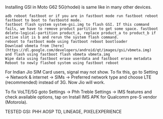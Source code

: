 Installing GSI in Moto G62 5G(rhodei) is same like in many other devices.

    adb reboot fastboot or if you are in fastboot mode run fastboot reboot fastboot to boot to fastbootd mode.
    fastboot flash system system-gsi.img to flash GSI. If this command fails, we have to remove product partition to get some space. fastboot delete-logical-partition product_a, replace product_a to product_b if active slot is b and rerun the system flash command.
    reboot to fastboot mode using fastboot reboot bootloader
    Download vbmeta from [here](https://dl.google.com/developers/android/qt/images/gsi/vbmeta.img) and flash using fastboot flash vbmeta vbmeta.img
    Wipe data using fastboot erase userdata and fastboot erase metadata
    Reboot to newly flashed system using fastboot reboot

For Indian Jio SIM Card users, signal may not show. To fix this, go to Setting -> Network & internet -> SIMs -> Preferred network type and choose LTE (recommended) instead of 3G. Now Jio will work.

To fix VoLTE/5G goto Settings -> Phh Treble Settings -> IMS features and check available options, tap on Install IMS APK for Qualcomm pre-S vendor (Motorola).

TESTED GSI: PHH AOSP TD, LINEAGE, PIXELEXPERIENCE